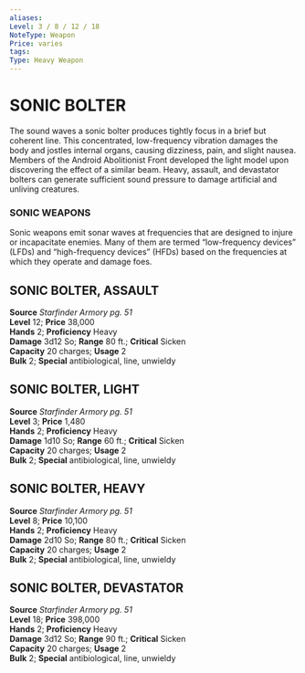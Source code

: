 ```yaml
---
aliases: 
Level: 3 / 8 / 12 / 18
NoteType: Weapon
Price: varies
tags: 
Type: Heavy Weapon
---
```

# SONIC BOLTER
The sound waves a sonic bolter produces tightly focus in a brief but coherent line. This concentrated, low-frequency vibration damages the body and jostles internal organs, causing dizziness, pain, and slight nausea. Members of the Android Abolitionist Front developed the light model upon discovering the effect of a similar beam. Heavy, assault, and devastator bolters can generate sufficient sound pressure to damage artificial and unliving creatures.

### SONIC WEAPONS

Sonic weapons emit sonar waves at frequencies that are designed to injure or incapacitate enemies. Many of them are termed “low-frequency devices” (LFDs) and “high-frequency devices” (HFDs) based on the frequencies at which they operate and damage foes.  

##  SONIC BOLTER, ASSAULT

**Source** _Starfinder Armory pg. 51_  
**Level** 12; **Price** 38,000  
**Hands** 2; **Proficiency** Heavy  
**Damage** 3d12 So; **Range** 80 ft.; **Critical** Sicken  
**Capacity** 20 charges; **Usage** 2  
**Bulk** 2; **Special** antibiological, line, unwieldy

##  SONIC BOLTER, LIGHT

**Source** _Starfinder Armory pg. 51_  
**Level** 3; **Price** 1,480  
**Hands** 2; **Proficiency** Heavy  
**Damage** 1d10 So; **Range** 60 ft.; **Critical** Sicken  
**Capacity** 20 charges; **Usage** 2  
**Bulk** 2; **Special** antibiological, line, unwieldy

##  SONIC BOLTER, HEAVY

**Source** _Starfinder Armory pg. 51_  
**Level** 8; **Price** 10,100  
**Hands** 2; **Proficiency** Heavy  
**Damage** 2d10 So; **Range** 80 ft.; **Critical** Sicken  
**Capacity** 20 charges; **Usage** 2  
**Bulk** 2; **Special** antibiological, line, unwieldy

##  SONIC BOLTER, DEVASTATOR

**Source** _Starfinder Armory pg. 51_  
**Level** 18; **Price** 398,000  
**Hands** 2; **Proficiency** Heavy  
**Damage** 3d12 So; **Range** 90 ft.; **Critical** Sicken  
**Capacity** 20 charges; **Usage** 2  
**Bulk** 2; **Special** antibiological, line, unwieldy